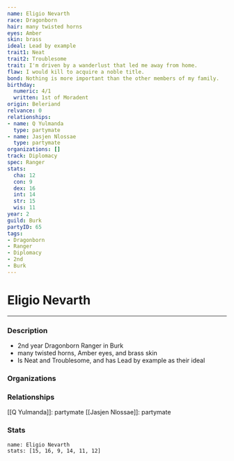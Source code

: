 ```yaml
---
name: Eligio Nevarth
race: Dragonborn
hair: many twisted horns
eyes: Amber
skin: brass
ideal: Lead by example
trait1: Neat
trait2: Troublesome
trait: I'm driven by a wanderlust that led me away from home.
flaw: I would kill to acquire a noble title.
bond: Nothing is more important than the other members of my family.
birthday:
  numeric: 4/1
  written: 1st of Moradent
origin: Beleriand
relvance: 0
relationships:
- name: Q Yulmanda
  type: partymate
- name: Jasjen Nlossae
  type: partymate
organizations: []
track: Diplomacy
spec: Ranger
stats:
  cha: 12
  con: 9
  dex: 16
  int: 14
  str: 15
  wis: 11
year: 2
guild: Burk
partyID: 65
tags:
- Dragonborn
- Ranger
- Diplomacy
- 2nd
- Burk
---
```

# Eligio Nevarth
---
### Description
- 2nd year Dragonborn Ranger in Burk
- many twisted horns, Amber eyes, and brass skin
- Is Neat and Troublesome, and has Lead by example as their ideal

### Organizations
### Relationships
[[Q Yulmanda]]: partymate
[[Jasjen Nlossae]]: partymate
### Stats
```statblock
name: Eligio Nevarth
stats: [15, 16, 9, 14, 11, 12]
```
